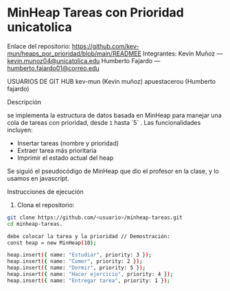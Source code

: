 # MinHeap Tareas con Prioridad unicatolica
Enlace del repositorio: https://github.com/kev-mun/heaps_por_prioridad/blob/main/READMEE
Integrantes:
Kevin Muñoz — kevin.munoz04@unicatolica.edu
Humberto Fajardo — humberto.fajardo01@correo.edu

USUARIOS DE GIT HUB
kev-mun (Kevin muñoz)
apuestacerou (Humberto fajardo)

Descripción

se implementa la  estructura de datos basada en MinHeap para manejar una cola de tareas con prioridad, desde `1` hasta ´5´ . Las funcionalidades incluyen:

- Insertar tareas (nombre y prioridad)
- Extraer tarea más prioritaria
- Imprimir el estado actual del heap

Se siguió el pseudocódigo de MinHeap que dio el profesor en la clase, y lo usamos  en javascript.



Instrucciones de ejecución

1. Clona el repositorio:
```bash
git clone https://github.com/<usuario>/minheap-tareas.git
cd minheap-tareas.

debe colocar la tarea y la prioridad // Demostración:
const heap = new MinHeap(10);

heap.insert({ name: "Estudiar", priority: 3 });
heap.insert({ name: "Comer", priority: 2 });
heap.insert({ name: "Dormir", priority: 5 });
heap.insert({ name: "Hacer ejercicio", priority: 4 });
heap.insert({ name: "Entregar tarea", priority: 1 });
